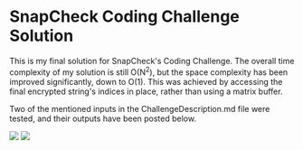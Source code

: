 # SnapCheck Coding Challenge Solution

This is my final solution for SnapCheck's Coding Challenge. The overall time complexity 
of my solution is still O(N<sup>2</sup>), but the space complexity has been improved
significantly, down to O(1). This was achieved by accessing the final encrypted string's
indices in place, rather than using a matrix buffer.

Two of the mentioned inputs in the ChallengeDescription.md file were tested, and their outputs
have been posted below.

<img src="testcase-1.png.PNG">

<img src="testcase-2.png.PNG">
